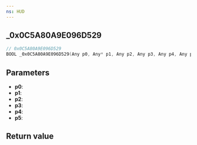 ```yaml
---
ns: HUD
---
```

## _0x0C5A80A9E096D529

```c
// 0x0C5A80A9E096D529
BOOL _0x0C5A80A9E096D529(Any p0, Any* p1, Any p2, Any p3, Any p4, Any p5);
```


## Parameters
* **p0**: 
* **p1**: 
* **p2**: 
* **p3**: 
* **p4**: 
* **p5**: 

## Return value

